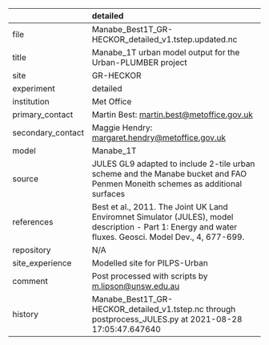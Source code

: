 |                   | detailed                                                                                                                                                |
|:------------------|:--------------------------------------------------------------------------------------------------------------------------------------------------------|
| file              | Manabe_Best1T_GR-HECKOR_detailed_v1.tstep.updated.nc                                                                                                    |
| title             | Manabe_1T urban model output for the Urban-PLUMBER project                                                                                              |
| site              | GR-HECKOR                                                                                                                                               |
| experiment        | detailed                                                                                                                                                |
| institution       | Met Office                                                                                                                                              |
| primary_contact   | Martin Best: martin.best@metoffice.gov.uk                                                                                                               |
| secondary_contact | Maggie Hendry: margaret.hendry@metoffice.gov.uk                                                                                                         |
| model             | Manabe_1T                                                                                                                                               |
| source            | JULES GL9 adapted to include 2-tile urban scheme and the Manabe bucket and FAO Penmen Moneith schemes as additional surfaces                            |
| references        | Best et al., 2011. The Joint UK Land Enviromnet Simulator (JULES), model description - Part 1: Energy and water fluxes. Geosci. Model Dev., 4, 677-699. |
| repository        | N/A                                                                                                                                                     |
| site_experience   | Modelled site for PILPS-Urban                                                                                                                           |
| comment           | Post processed with scripts by m.lipson@unsw.edu.au                                                                                                     |
| history           | Manabe_Best1T_GR-HECKOR_detailed_v1.tstep.nc through postprocess_JULES.py at 2021-08-28 17:05:47.647640                                                 |
